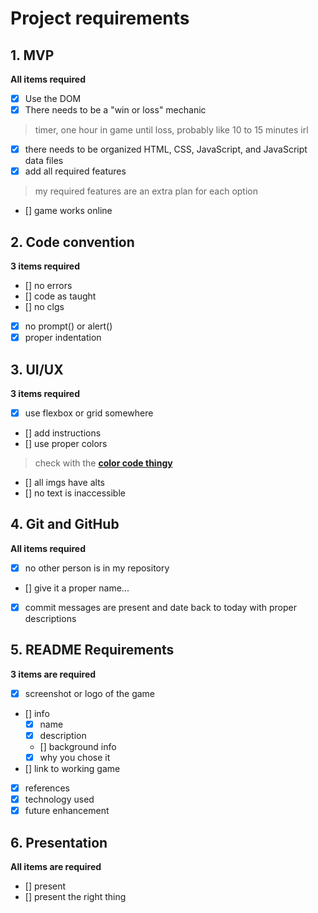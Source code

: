 # Project requirements

## 1. MVP
**All items required**
- [x] Use the DOM
- [x] There needs to be a "win or loss" mechanic
> timer, one hour in game until loss, probably like 10 to 15 minutes irl 
- [x] there needs to be organized HTML, CSS, JavaScript, and JavaScript data files
- [x] add all required features
> my required features are an extra plan for each option
- [] game works online

## 2. Code convention
**3 items required**
- [] no errors
- [] code as taught
- [] no clgs
- [x] no prompt() or alert()
- [x] proper indentation

## 3. UI/UX
**3 items required**
- [x] use flexbox or grid somewhere
- [] add instructions
- [] use proper colors
> check with the [**color code thingy**](https://webaim.org/resources/contrastchecker/)
- [] all imgs have alts
- [] no text is inaccessible

## 4. Git and GitHub
**All items required**
- [x] no other person is in my repository
- [] give it a proper name...
- [x] commit messages are present and date back to today with proper descriptions

## 5. README Requirements
**3 items are required**
- [X] screenshot or logo of the game
- [] info
  - [X] name
  - [X] description
  - [] background info
  - [X] why you chose it
- [] link to working game
- [X] references
- [X] technology used
- [X] future enhancement

## 6. Presentation
**All items are required**
- [] present
- [] present the right thing
